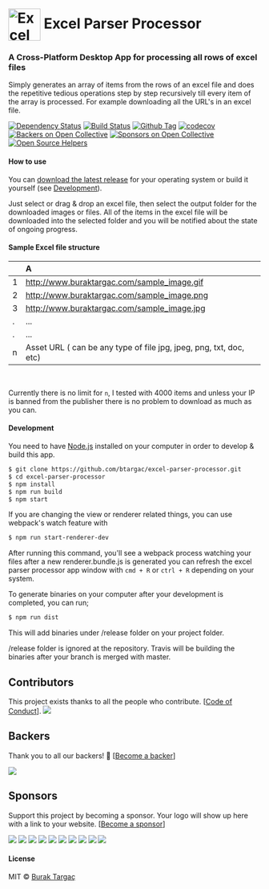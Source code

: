 # <img src="build/icons/128x128.png" width="64px" align="center" alt="Excel Parser Processor"> Excel Parser Processor

### A Cross-Platform Desktop App for processing all rows of excel files

Simply generates an array of items from the rows of an excel file and does the repetitive tedious operations step by step 
recursively till every item of the array is processed. For example downloading all the URL's in an excel file.

[![Dependency Status][david_img]][david_site]
[![Build Status][travis_img]][travis_site]
[![Github Tag][github-tag-image]][github-tag-url]
[![codecov][codecov-image]][codecov-url]
[![Backers on Open Collective](https://opencollective.com/excel-parser-processor/backers/badge.svg)](#backers)
[![Sponsors on Open Collective](https://opencollective.com/excel-parser-processor/sponsors/badge.svg)](#sponsors) 
[![Open Source Helpers](https://www.codetriage.com/btargac/excel-parser-processor/badges/users.svg)](https://www.codetriage.com/btargac/excel-parser-processor)

#### How to use

You can [download the latest release](https://github.com/btargac/excel-parser-processor/releases) for your operating system
or build it yourself (see [Development](#development)).

Just select or drag & drop an excel file, then select the output folder for the downloaded images or files. All of the 
items in the excel file will be downloaded into the selected folder and you will be notified about the state of ongoing
progress.

#### Sample Excel file structure

|               | A                                                                 |
| ------------- | :---------------------------------------------------------------- |
| 1             | http://www.buraktargac.com/sample_image.gif                       |
| 2             | http://www.buraktargac.com/sample_image.png                       |
| 3             | http://www.buraktargac.com/sample_image.jpg                       |
| .             | ...                                                               |
| .             | ...                                                               |
| n             | Asset URL ( can be any type of file jpg, jpeg, png, txt, doc, etc)|

<br/>

Currently there is no limit for `n`, I tested with 4000 items and unless your IP is banned from the publisher there 
is no problem to download as much as you can.

#### Development

You need to have [Node.js](https://nodejs.org) installed on your computer in order to develop & build this app.

```bash
$ git clone https://github.com/btargac/excel-parser-processor.git
$ cd excel-parser-processor
$ npm install
$ npm run build
$ npm start
```

If you are changing the view or renderer related things, you can use webpack's watch feature with

```bash
$ npm run start-renderer-dev
```

After running this command, you'll see a webpack process watching your files after a new renderer.bundle.js is generated
you can refresh the excel parser processor app window with `cmd + R` or `ctrl + R` depending on your system.

To generate binaries on your computer after your development is completed, you can run;

```bash
$ npm run dist
```

This will add binaries under /release folder on your project folder.

/release folder is ignored at the repository. Travis will be building the binaries after your branch is merged with master.

## Contributors

This project exists thanks to all the people who contribute. [[Code of Conduct](CODE_OF_CONDUCT.md)].
<a href="graphs/contributors"><img src="https://opencollective.com/excel-parser-processor/contributors.svg?width=890&button=false" /></a>


## Backers

Thank you to all our backers! 🙏 [[Become a backer](https://opencollective.com/excel-parser-processor#backer)]

<a href="https://opencollective.com/excel-parser-processor#backers" target="_blank"><img src="https://opencollective.com/excel-parser-processor/backers.svg?width=890"></a>


## Sponsors

Support this project by becoming a sponsor. Your logo will show up here with a link to your website. [[Become a sponsor](https://opencollective.com/excel-parser-processor#sponsor)]

<a href="https://opencollective.com/excel-parser-processor/sponsor/0/website" target="_blank"><img src="https://opencollective.com/excel-parser-processor/sponsor/0/avatar.svg"></a>
<a href="https://opencollective.com/excel-parser-processor/sponsor/1/website" target="_blank"><img src="https://opencollective.com/excel-parser-processor/sponsor/1/avatar.svg"></a>
<a href="https://opencollective.com/excel-parser-processor/sponsor/2/website" target="_blank"><img src="https://opencollective.com/excel-parser-processor/sponsor/2/avatar.svg"></a>
<a href="https://opencollective.com/excel-parser-processor/sponsor/3/website" target="_blank"><img src="https://opencollective.com/excel-parser-processor/sponsor/3/avatar.svg"></a>
<a href="https://opencollective.com/excel-parser-processor/sponsor/4/website" target="_blank"><img src="https://opencollective.com/excel-parser-processor/sponsor/4/avatar.svg"></a>
<a href="https://opencollective.com/excel-parser-processor/sponsor/5/website" target="_blank"><img src="https://opencollective.com/excel-parser-processor/sponsor/5/avatar.svg"></a>
<a href="https://opencollective.com/excel-parser-processor/sponsor/6/website" target="_blank"><img src="https://opencollective.com/excel-parser-processor/sponsor/6/avatar.svg"></a>
<a href="https://opencollective.com/excel-parser-processor/sponsor/7/website" target="_blank"><img src="https://opencollective.com/excel-parser-processor/sponsor/7/avatar.svg"></a>
<a href="https://opencollective.com/excel-parser-processor/sponsor/8/website" target="_blank"><img src="https://opencollective.com/excel-parser-processor/sponsor/8/avatar.svg"></a>
<a href="https://opencollective.com/excel-parser-processor/sponsor/9/website" target="_blank"><img src="https://opencollective.com/excel-parser-processor/sponsor/9/avatar.svg"></a>



#### License
MIT © [Burak Targaç](https://github.com/btargac)

[david_img]: https://david-dm.org/btargac/excel-parser-processor/status.svg
[david_site]: https://david-dm.org/btargac/excel-parser-processor

[travis_img]: https://travis-ci.org/btargac/excel-parser-processor.svg?branch=master
[travis_site]: https://travis-ci.org/btargac/excel-parser-processor

[github-tag-image]: https://img.shields.io/github/tag/btargac/excel-parser-processor.svg
[github-tag-url]: https://github.com/btargac/excel-parser-processor/releases/latest

[codecov-image]: https://codecov.io/gh/btargac/excel-parser-processor/branch/master/graph/badge.svg
[codecov-url]: https://codecov.io/gh/btargac/excel-parser-processor
